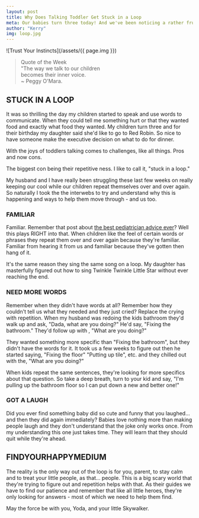 ```yaml
---
layout: post
title: Why Does Talking Toddler Get Stuck in a Loop
meta: Our babies turn three today! And we've been noticing a rather frustrating pattern and here's what I found about why kids repeat themselves until you lose your mind.
author: "Kerry"
img: loop.jpg
---
```


![Trust Your Instincts](/assets/{{ page.img }})

> Quote of the Week <br> "The way we talk to our children<br>becomes their inner voice.<br>~ Peggy O'Mara.

## STUCK IN A LOOP

It was so thrilling the day my children started to speak and use words to communicate. When they could tell me something hurt or that they wanted food and exactly what food they wanted. My children turn three and for their birthday my daughter said she'd like to go to Red Robin. So nice to have someone make the executive decision on what to do for dinner.

With the joys of toddlers talking comes to challenges, like all things. Pros and now cons.

The biggest con being their repetitive ness. I like to call it, "stuck in a loop."

My husband and I have really been struggling these last few weeks on really keeping our cool while our children repeat themselves over and over again. So naturally I took the the interwebs to try and understand why this is happening and ways to help them move through - and us too.

### FAMILIAR

Familiar. Remember that post about [the best pediatrician advice ever](http://www.mommafinds.com/2018/11/10/forecast-familiarity/)? Well this plays RIGHT into that. When children like the feel of certain words or phrases they repeat them over and over again because they're familiar. Familiar from hearing it from us and familiar because they've gotten then hang of it.

It's the same reason they sing the same song on a loop. My daughter has masterfully figured out how to sing Twinkle Twinkle Little Star without ever reaching the end.

### NEED MORE WORDS

Remember when they didn't have words at all? Remember how they couldn't tell us what they needed and they just cried? Replace the crying with repetition. When my husband was redoing the kids bathroom they'd walk up and ask, "Dada, what are you doing?" He'd say, "Fixing the bathroom." They'd follow up with , "What are you doing?"

They wanted something more specific than "Fixing the bathroom", but they didn't have the words for it. It took us a few weeks to figure out then he started saying, "Fixing the floor" "Putting up tile", etc. and they chilled out with the, "What are you doing?"

When kids repeat the same sentences, they're looking for more specifics about that question. So take a deep breath, turn to your kid and say, "I'm pulling up the bathroom floor so I can put down a new and better one!"

### GOT A LAUGH

Did you ever find something baby did so cute and funny that you laughed... and then they did again immediately? Babies love nothing more than making people laugh and they don't understand that the joke only works once. From my understanding this one just takes time. They will learn that they should quit while they're ahead.

## FINDYOURHAPPYMEDIUM

The reality is the only way out of the loop is for you, parent, to stay calm and to treat your little people, as that... people. This is a big scary world that they're trying to figure out and repetition helps with that. As their guides we have to find our patience and remember that like all little heroes, they're only looking for answers - most of which we need to help them find.

May the force be with you, Yoda, and your little Skywalker.
